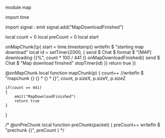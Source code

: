 module map

import time

import signal : emit
signal.add("MapDownloadFinished")

local count = 0
local preCount = 0
local start

onMapChunk(\p{
	start = time.timestamp()
	writefln $ "starting map download"
	local id = setTimer(2000, \{
		send $ Chat $ format $ "[MAP] downloading {}%", count * 100 / 441
	})
	onMapDownloadFinished(\{
		send $ Chat $ "Map download finished"
		stopTimer(id)
	})
	return true
})

@onMapChunk
local function mapChunk(p)
{
	count++
	//writefln $ "mapchunk {} {} * {} * {}", count, p.sizeX, p.sizeY, p.sizeZ
	
	if(count == 441)
	{
		emit("MapDownloadFinished")
		return true
	}
}

/*
@onPreChunk
local function preChunk(packet)
{
	preCount++
	writefln $ "prechunk {}", preCount
}
*/